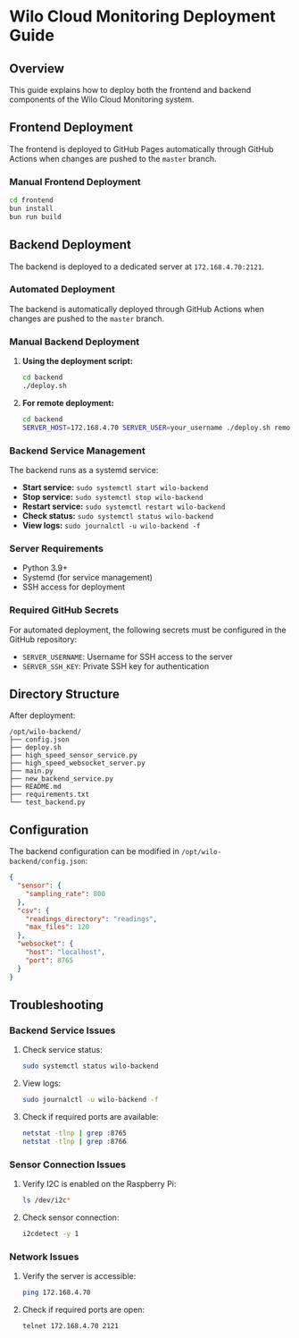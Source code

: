 # Wilo Cloud Monitoring Deployment Guide

## Overview

This guide explains how to deploy both the frontend and backend components of the Wilo Cloud Monitoring system.

## Frontend Deployment

The frontend is deployed to GitHub Pages automatically through GitHub Actions when changes are pushed to the `master` branch.

### Manual Frontend Deployment

```bash
cd frontend
bun install
bun run build
```

## Backend Deployment

The backend is deployed to a dedicated server at `172.168.4.70:2121`.

### Automated Deployment

The backend is automatically deployed through GitHub Actions when changes are pushed to the `master` branch.

### Manual Backend Deployment

1. **Using the deployment script:**
   ```bash
   cd backend
   ./deploy.sh
   ```

2. **For remote deployment:**
   ```bash
   cd backend
   SERVER_HOST=172.168.4.70 SERVER_USER=your_username ./deploy.sh remote
   ```

### Backend Service Management

The backend runs as a systemd service:

- **Start service:** `sudo systemctl start wilo-backend`
- **Stop service:** `sudo systemctl stop wilo-backend`
- **Restart service:** `sudo systemctl restart wilo-backend`
- **Check status:** `sudo systemctl status wilo-backend`
- **View logs:** `sudo journalctl -u wilo-backend -f`

### Server Requirements

- Python 3.9+
- Systemd (for service management)
- SSH access for deployment

### Required GitHub Secrets

For automated deployment, the following secrets must be configured in the GitHub repository:

- `SERVER_USERNAME`: Username for SSH access to the server
- `SERVER_SSH_KEY`: Private SSH key for authentication

## Directory Structure

After deployment:

```
/opt/wilo-backend/
├── config.json
├── deploy.sh
├── high_speed_sensor_service.py
├── high_speed_websocket_server.py
├── main.py
├── new_backend_service.py
├── README.md
├── requirements.txt
└── test_backend.py
```

## Configuration

The backend configuration can be modified in `/opt/wilo-backend/config.json`:

```json
{
  "sensor": {
    "sampling_rate": 800
  },
  "csv": {
    "readings_directory": "readings",
    "max_files": 120
  },
  "websocket": {
    "host": "localhost",
    "port": 8765
  }
}
```

## Troubleshooting

### Backend Service Issues

1. Check service status:
   ```bash
   sudo systemctl status wilo-backend
   ```

2. View logs:
   ```bash
   sudo journalctl -u wilo-backend -f
   ```

3. Check if required ports are available:
   ```bash
   netstat -tlnp | grep :8765
   netstat -tlnp | grep :8766
   ```

### Sensor Connection Issues

1. Verify I2C is enabled on the Raspberry Pi:
   ```bash
   ls /dev/i2c*
   ```

2. Check sensor connection:
   ```bash
   i2cdetect -y 1
   ```

### Network Issues

1. Verify the server is accessible:
   ```bash
   ping 172.168.4.70
   ```

2. Check if required ports are open:
   ```bash
   telnet 172.168.4.70 2121
   ```
